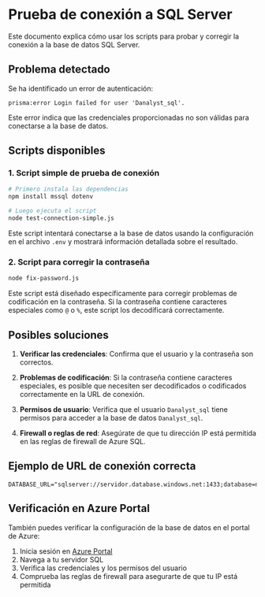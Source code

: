 # Prueba de conexión a SQL Server

Este documento explica cómo usar los scripts para probar y corregir la conexión a la base de datos SQL Server.

## Problema detectado

Se ha identificado un error de autenticación:
```
prisma:error Login failed for user 'Danalyst_sql'.
```

Este error indica que las credenciales proporcionadas no son válidas para conectarse a la base de datos.

## Scripts disponibles

### 1. Script simple de prueba de conexión

```bash
# Primero instala las dependencias
npm install mssql dotenv

# Luego ejecuta el script
node test-connection-simple.js
```

Este script intentará conectarse a la base de datos usando la configuración en el archivo `.env` y mostrará información detallada sobre el resultado.

### 2. Script para corregir la contraseña

```bash
node fix-password.js
```

Este script está diseñado específicamente para corregir problemas de codificación en la contraseña. Si la contraseña contiene caracteres especiales como `@` o `%`, este script los decodificará correctamente.

## Posibles soluciones

1. **Verificar las credenciales**: Confirma que el usuario y la contraseña son correctos.

2. **Problemas de codificación**: Si la contraseña contiene caracteres especiales, es posible que necesiten ser decodificados o codificados correctamente en la URL de conexión.

3. **Permisos de usuario**: Verifica que el usuario `Danalyst_sql` tiene permisos para acceder a la base de datos `Danalyst_sql`.

4. **Firewall o reglas de red**: Asegúrate de que tu dirección IP está permitida en las reglas de firewall de Azure SQL.

## Ejemplo de URL de conexión correcta

```
DATABASE_URL="sqlserver://servidor.database.windows.net:1433;database=nombre_db;user=usuario;password=contraseña;encrypt=true;trustServerCertificate=false;hostNameInCertificate=*.database.windows.net"
```

## Verificación en Azure Portal

También puedes verificar la configuración de la base de datos en el portal de Azure:

1. Inicia sesión en [Azure Portal](https://portal.azure.com)
2. Navega a tu servidor SQL
3. Verifica las credenciales y los permisos del usuario
4. Comprueba las reglas de firewall para asegurarte de que tu IP está permitida